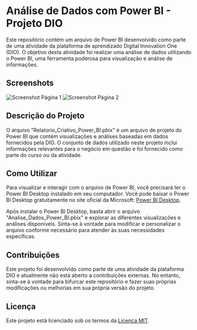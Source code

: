 # Análise de Dados com Power BI - Projeto DIO

Este repositório contém um arquivo de Power BI desenvolvido como parte de uma atividade da plataforma de aprendizado Digital Innovation One (DIO). O objetivo desta atividade foi realizar uma análise de dados utilizando o Power BI, uma ferramenta poderosa para visualização e análise de informações.

## Screenshots

![Screenshot Página 1](https://github.com/pedrolporto/power_bi_analyst/assets/28610184/4dc66336-bc29-4eb4-a63a-bba638d70690)
![Screenshot Página 2](https://github.com/pedrolporto/power_bi_analyst/assets/28610184/77b32abb-5996-4910-a26b-469e2ca743b9)


## Descrição do Projeto

O arquivo "Relatorio_Criativo_Power_BI.pbix" é um arquivo de projeto do Power BI que contém visualizações e análises baseadas em dados fornecidos pela DIO. O conjunto de dados utilizado neste projeto inclui informações relevantes para o negócio em questão e foi fornecido como parte do curso ou da atividade.

## Como Utilizar

Para visualizar e interagir com o arquivo de Power BI, você precisará ter o Power BI Desktop instalado em seu computador. Você pode baixar o Power BI Desktop gratuitamente no site oficial da Microsoft: [Power BI Desktop](https://powerbi.microsoft.com/desktop/).

Após instalar o Power BI Desktop, basta abrir o arquivo "Analise_Dados_Power_BI.pbix" e explorar as diferentes visualizações e análises disponíveis. Sinta-se à vontade para modificar e personalizar o arquivo conforme necessário para atender às suas necessidades específicas.

## Contribuições

Este projeto foi desenvolvido como parte de uma atividade da plataforma DIO e atualmente não está aberto a contribuições externas. No entanto, sinta-se à vontade para bifurcar este repositório e fazer suas próprias modificações ou melhorias em sua própria versão do projeto.

## Licença

Este projeto está licenciado sob os termos da [Licença MIT](LICENSE).


